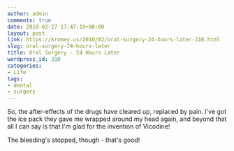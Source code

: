 ```yaml
---
author: admin
comments: true
date: 2010-02-27 17:47:19+00:00
layout: post
link: https://kromey.us/2010/02/oral-surgery-24-hours-later-310.html
slug: oral-surgery-24-hours-later
title: Oral Surgery - 24 Hours Later
wordpress_id: 310
categories:
- Life
tags:
- dental
- surgery
---
```


So, the after-effects of the drugs have cleared up, replaced by pain. I've got the ice pack they gave me wrapped around my head again, and beyond that all I can say is that I'm glad for the invention of Vicodine!

The bleeding's stopped, though - that's good!
